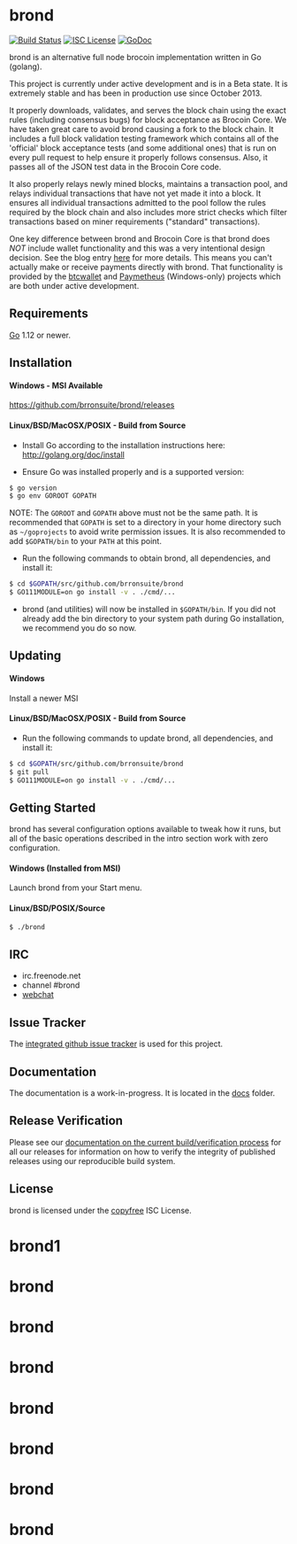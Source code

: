 brond
====

[![Build Status](https://travis-ci.org/brronsuite/brond.png?branch=master)](https://travis-ci.org/brronsuite/brond)
[![ISC License](http://img.shields.io/badge/license-ISC-blue.svg)](http://copyfree.org)
[![GoDoc](https://img.shields.io/badge/godoc-reference-blue.svg)](http://godoc.org/github.com/brronsuite/brond)

brond is an alternative full node brocoin implementation written in Go (golang).

This project is currently under active development and is in a Beta state.  It
is extremely stable and has been in production use since October 2013.

It properly downloads, validates, and serves the block chain using the exact
rules (including consensus bugs) for block acceptance as Brocoin Core.  We have
taken great care to avoid brond causing a fork to the block chain.  It includes a
full block validation testing framework which contains all of the 'official'
block acceptance tests (and some additional ones) that is run on every pull
request to help ensure it properly follows consensus.  Also, it passes all of
the JSON test data in the Brocoin Core code.

It also properly relays newly mined blocks, maintains a transaction pool, and
relays individual transactions that have not yet made it into a block.  It
ensures all individual transactions admitted to the pool follow the rules
required by the block chain and also includes more strict checks which filter
transactions based on miner requirements ("standard" transactions).

One key difference between brond and Brocoin Core is that brond does *NOT* include
wallet functionality and this was a very intentional design decision.  See the
blog entry [here](https://blog.conformal.com/brond-not-your-moms-brocoin-daemon)
for more details.  This means you can't actually make or receive payments
directly with brond.  That functionality is provided by the
[btcwallet](https://github.com/btcsuite/btcwallet) and
[Paymetheus](https://github.com/btcsuite/Paymetheus) (Windows-only) projects
which are both under active development.

## Requirements

[Go](http://golang.org) 1.12 or newer.

## Installation

#### Windows - MSI Available

https://github.com/brronsuite/brond/releases

#### Linux/BSD/MacOSX/POSIX - Build from Source

- Install Go according to the installation instructions here:
  http://golang.org/doc/install

- Ensure Go was installed properly and is a supported version:

```bash
$ go version
$ go env GOROOT GOPATH
```

NOTE: The `GOROOT` and `GOPATH` above must not be the same path.  It is
recommended that `GOPATH` is set to a directory in your home directory such as
`~/goprojects` to avoid write permission issues.  It is also recommended to add
`$GOPATH/bin` to your `PATH` at this point.

- Run the following commands to obtain brond, all dependencies, and install it:

```bash
$ cd $GOPATH/src/github.com/brronsuite/brond
$ GO111MODULE=on go install -v . ./cmd/...
```

- brond (and utilities) will now be installed in ```$GOPATH/bin```.  If you did
  not already add the bin directory to your system path during Go installation,
  we recommend you do so now.

## Updating

#### Windows

Install a newer MSI

#### Linux/BSD/MacOSX/POSIX - Build from Source

- Run the following commands to update brond, all dependencies, and install it:

```bash
$ cd $GOPATH/src/github.com/brronsuite/brond
$ git pull
$ GO111MODULE=on go install -v . ./cmd/...
```

## Getting Started

brond has several configuration options available to tweak how it runs, but all
of the basic operations described in the intro section work with zero
configuration.

#### Windows (Installed from MSI)

Launch brond from your Start menu.

#### Linux/BSD/POSIX/Source

```bash
$ ./brond
```

## IRC

- irc.freenode.net
- channel #brond
- [webchat](https://webchat.freenode.net/?channels=brond)

## Issue Tracker

The [integrated github issue tracker](https://github.com/brronsuite/brond/issues)
is used for this project.

## Documentation

The documentation is a work-in-progress.  It is located in the [docs](https://github.com/brronsuite/brond/tree/master/docs) folder.

## Release Verification

Please see our [documentation on the current build/verification
process](https://github.com/brronsuite/brond/tree/master/release) for all our
releases for information on how to verify the integrity of published releases
using our reproducible build system.

## License

brond is licensed under the [copyfree](http://copyfree.org) ISC License.
# brond1
# brond
# brond
# brond
# brond
# brond
# brond
# brond
